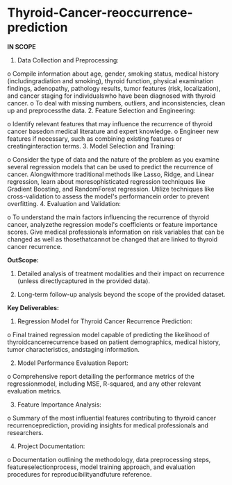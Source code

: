 # Thyroid-Cancer-reoccurrence-prediction

**IN SCOPE**

1. Data Collection and Preprocessing:

o Compile information about age, gender, smoking status, medical history (includingradiation and smoking), thyroid function, physical examination findings, adenopathy, pathology results, tumor features (risk, localization), and cancer staging for individualswho have been diagnosed with thyroid cancer. o To deal with missing numbers, outliers, and inconsistencies, clean up and preprocessthe data. 2. Feature Selection and Engineering:

o Identify relevant features that may influence the recurrence of thyroid cancer basedon medical literature and expert knowledge. o Engineer new features if necessary, such as combining existing features or creatinginteraction terms. 3. Model Selection and Training:

o Consider the type of data and the nature of the problem as you examine several
regression models that can be used to predict the recurrence of cancer. Alongwithmore traditional methods like Lasso, Ridge, and Linear regression, learn about moresophisticated regression techniques like Gradient Boosting, and RandomForest
regression. Utilize techniques like cross-validation to assess the model's performancein order to prevent overfitting. 4. Evaluation and Validation:


o To understand the main factors influencing the recurrence of thyroid cancer, analyzethe regression model's coefficients or feature importance scores. Give medical
professionals information on risk variables that can be changed as well as thosethatcannot be changed that are linked to thyroid cancer recurrence.

**OutScope:**

1. Detailed analysis of treatment modalities and their impact on recurrence (unless directlycaptured in the provided data).

2. Long-term follow-up analysis beyond the scope of the provided dataset.

**Key Deliverables:**
   
1. Regression Model for Thyroid Cancer Recurrence Prediction:
   
o Final trained regression model capable of predicting the likelihood of thyroidcancerrecurrence based on patient demographics, medical history, tumor characteristics, andstaging information.

2. Model Performance Evaluation Report:
   
o Comprehensive report detailing the performance metrics of the regressionmodel, including MSE, R-squared, and any other relevant evaluation metrics.

3. Feature Importance Analysis:

o Summary of the most influential features contributing to thyroid cancer recurrenceprediction, providing insights for medical professionals and researchers.

4. Project Documentation:
   
o Documentation outlining the methodology, data preprocessing steps, featureselectionprocess, model training approach, and evaluation procedures for reproducibilityandfuture reference.
